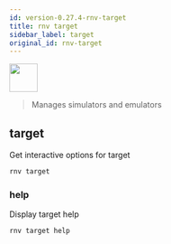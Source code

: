 ```yaml
---
id: version-0.27.4-rnv-target
title: rnv target
sidebar_label: target
original_id: rnv-target
---
```


<img src="https://renative.org/img/ic_cli.png" width=50 height=50 />

> Manages simulators and emulators

## target

Get interactive options for target

```bash
rnv target
```

### help

Display target help

```bash
rnv target help
```
